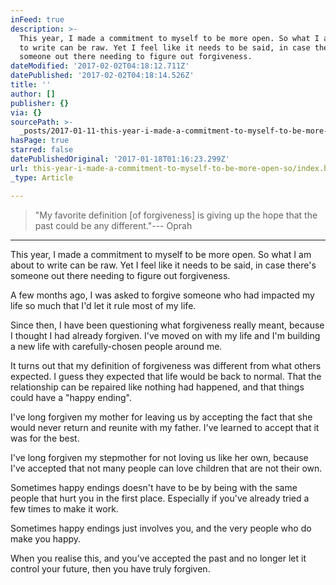 ```yaml
---
inFeed: true
description: >-
  This year, I made a commitment to myself to be more open. So what I am about
  to write can be raw. Yet I feel like it needs to be said, in case there’s
  someone out there needing to figure out forgiveness.
dateModified: '2017-02-02T04:18:12.711Z'
datePublished: '2017-02-02T04:18:14.526Z'
title: ''
author: []
publisher: {}
via: {}
sourcePath: >-
  _posts/2017-01-11-this-year-i-made-a-commitment-to-myself-to-be-more-open-so.md
hasPage: true
starred: false
datePublishedOriginal: '2017-01-18T01:16:23.299Z'
url: this-year-i-made-a-commitment-to-myself-to-be-more-open-so/index.html
_type: Article

---
```

> "My favorite definition \[of forgiveness\] is giving up the hope that the past could be any different."--- Oprah

---

This year, I made a commitment to myself to be more open. So what I am about to write can be raw. Yet I feel like it needs to be said, in case there's someone out there needing to figure out forgiveness.

A few months ago, I was asked to forgive someone who had impacted my life so much that I'd let it rule most of my life.

Since then, I have been questioning what forgiveness really meant, because I thought I had already forgiven. I've moved on with my life and I'm building a new life with carefully-chosen people around me.

It turns out that my definition of forgiveness was different from what others expected. I guess they expected that life would be back to normal. That the relationship can be repaired like nothing had happened, and that things could have a "happy ending".

I've long forgiven my mother for leaving us by accepting the fact that she would never return and reunite with my father. I've learned to accept that it was for the best.

I've long forgiven my stepmother for not loving us like her own, because I've accepted that not many people can love children that are not their own.

Sometimes happy endings doesn't have to be by being with the same people that hurt you in the first place. Especially if you've already tried a few times to make it work.

Sometimes happy endings just involves you, and the very people who do make you happy.

When you realise this, and you've accepted the past and no longer let it control your future, then you have truly forgiven.